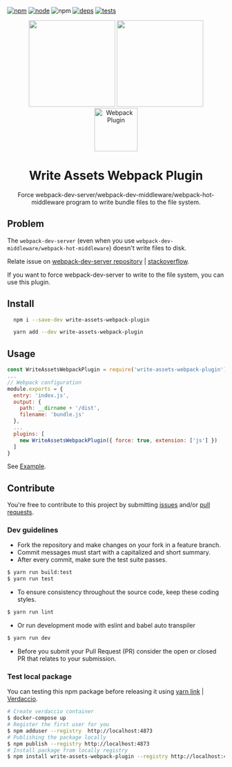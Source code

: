 [![npm][npm]][npm-url]
[![node][node]][node-url]
![npm][npm-download]
[![deps][deps]][deps-url]
[![tests][tests]][tests-url]

[npm]: https://img.shields.io/npm/v/write-assets-webpack-plugin.svg
[npm-url]: https://npmjs.com/package/write-assets-webpack-plugin
[npm-download]: https://img.shields.io/npm/dt/write-assets-webpack-plugin.svg

[node]: https://img.shields.io/node/v/write-assets-webpack-plugin.svg
[node-url]: https://nodejs.org

[deps]: https://david-dm.org/euclid1990/write-assets-webpack-plugin.svg
[deps-url]: https://david-dm.org/euclid1990/write-assets-webpack-plugin.svg

[tests]: http://img.shields.io/travis/euclid1990/write-assets-webpack-plugin.svg
[tests-url]: https://travis-ci.org/euclid1990/write-assets-webpack-plugin

<div align="center">
  <img width="200" height="200" src="https://worldvectorlogo.com/logos/html5.svg">
  <a href="https://github.com/webpack/webpack">
    <img width="200" height="200"
      src="https://webpack.js.org/assets/icon-square-big.svg">
  </a>
  <div>
    <img width="100" height="100" title="Webpack Plugin" src="http://michael-ciniawsky.github.io/postcss-load-plugins/logo.svg">
  </div>
  <h1>Write Assets Webpack Plugin</h1>
  <p>Force webpack-dev-server/webpack-dev-middleware/webpack-hot-middleware program to write bundle files to the file system.</p>
</div>

## Problem

The `webpack-dev-server` (even when you use `webpack-dev-middleware/webpack-hot-middleware`) doesn't write files to disk.

Relate issue on [webpack-dev-server repository](https://github.com/webpack/webpack-dev-server/issues/62) | [stackoverflow](https://stackoverflow.com/questions/33318457/bundle-js-file-output-and-webpack-dev-server).

If you want to force webpack-dev-server to write to the file system, you can use this plugin.

## Install

```bash
  npm i --save-dev write-assets-webpack-plugin
```
```bash
  yarn add --dev write-assets-webpack-plugin
```

## Usage

```js
const WriteAssetsWebpackPlugin = require('write-assets-webpack-plugin');
...
// Webpack configuration
module.exports = {
  entry: 'index.js',
  output: {
    path: __dirname + '/dist',
    filename: 'bundle.js'
  },
  ...
  plugins: [
    new WriteAssetsWebpackPlugin({ force: true, extension: ['js'] })
  ]
}
```

See [Example](./example).

## Contribute

You're free to contribute to this project by submitting [issues](./issues) and/or [pull requests](./pulls).

### Dev guidelines

* Fork the repository and make changes on your fork in a feature branch.
* Commit messages must start with a capitalized and short summary.
* After every commit, make sure the test suite passes.
```bash
$ yarn run build:test
$ yarn run test
```
* To ensure consistency throughout the source code, keep these coding styles.
```bash
$ yarn run lint
```
* Or run development mode with eslint and babel auto transpiler
```bash
$ yarn run dev
```
* Before you submit your Pull Request (PR) consider the open or closed PR that relates to your submission.

### Test local package

You can testing this npm package before releasing it using [yarn link](https://yarnpkg.com/lang/en/docs/cli/link/) | [Verdaccio](https://github.com/verdaccio/verdaccio).
```bash
# Create verdaccio container
$ docker-compose up
# Register the first user for you
$ npm adduser --registry  http://localhost:4873
# Publishing the package locally
$ npm publish --registry http://localhost:4873
# Install package from locally registry
$ npm install write-assets-webpack-plugin --registry http://localhost:4873
```
